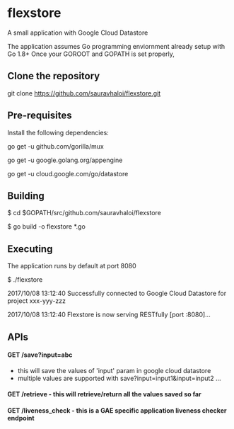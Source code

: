 # flexstore
A small application with Google Cloud Datastore

The application assumes Go programming enviornment already setup with Go 1.8+
Once your GOROOT and GOPATH is set properly,

## Clone the repository 
git clone https://github.com/sauravhaloi/flexstore.git

## Pre-requisites
Install the following dependencies:

go get -u github.com/gorilla/mux

go get -u google.golang.org/appengine

go get -u cloud.google.com/go/datastore

## Building 

$ cd $GOPATH/src/github.com/sauravhaloi/flexstore

$ go build -o flexstore *.go

## Executing
The application runs by default at port 8080

$ ./flexstore

2017/10/08 13:12:40 Successfully connected to Google Cloud Datastore for project xxx-yyy-zzz

2017/10/08 13:12:40 Flexstore is now serving RESTfully [port :8080]...

## APIs

#### GET /save?input=abc 
  - this will save the values of 'input' param in google cloud datastore 
  - multiple values are supported with save?input=input1&input=input2 ... 

#### GET /retrieve - this will retrieve/return all the values saved so far

#### GET /liveness_check - this is a GAE specific application liveness checker endpoint
